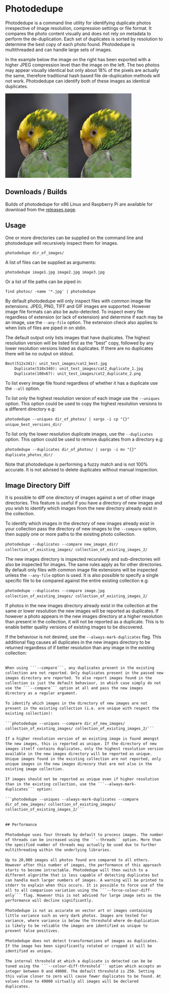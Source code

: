# Photodedupe
Photodedupe is a command line utility for identifying duplicate photos irrespective of image resolution, compression settings or file format. It compares the photo content visually and does not rely on metadata to perform the de-duplication. Each set of duplicates is sorted by resolution to determine the best copy of each photo found. Photodedupe is multithreaded and can handle large sets of images.

In the example below the image on the right has been exported with a higher JPEG compression level than the image on the left. The two photos may appear visually identical but only about 18% of the pixels are actually the same, therefore traditional hash based file de-duplication methods will not work. Photodedupe can identify both of these images as identical duplicates.

<img src="unit_test_images/parrot1_best.jpg" width="200" /><img src="unit_test_images/parrot1_duplicate_2.jpg" width="200" />

## Downloads / Builds

Builds of photodedupe for x86 Linux and Raspberry Pi are available for download from the [releases page](https://github.com/InexplicableMagic/photodedupe/releases/).

## Usage

One or more directories can be supplied on the command line and photodedupe will recursively inspect them for images.

```
photodedupe dir_of_images/
```

A list of files can be supplied as arguments:

```
photodedupe image1.jpg image2.jpg image3.jpg
```

Or a list of file paths can be piped in:

```
find photos/ -name '*.jpg' | photodedupe
```

By default photodedupe will only inspect files with common image file extensions. JPEG, PNG, TIFF and GIF images are supported. However image file formats can also be auto-detected. To inspect every file regardless of extension (or lack of extension) and determine if each may be an image, use the ```--any-file``` option. The extension check also applies to when lists of files are piped in on stdin.

The default output only lists images that have duplicates. The highest resolution version will be listed first as the "best" copy, followed by any lower resolution versions listed as duplicates. If there are no duplicates there will be no output on stdout.

```
Best(512x341): unit_test_images/cat2_best.jpg
	Duplicate(510x340): unit_test_images/cat2_duplicate_1.jpg
	Duplicate(100x67): unit_test_images/cat2_duplicate_2.png
```

To list every image file found regardless of whether it has a duplicate use the ```--all``` option.

To list only the highest resolution version of each image use the ```--uniques``` option. This option could be used to copy the highest resolution versions to a different directory e.g:

```photodedupe --uniques dir_of_photos/ | xargs -i cp "{}" unique_best_versions_dir/```

To list only the lower resolution duplicate images, use the ```--duplicates``` option. This option could be used to remove duplicates from a directory e.g:

```photodedupe --duplicates dir_of_photos/ | xargs -i mv "{}" duplicate_photos_dir/```

Note that photodedupe is performing a fuzzy match and is not 100% accurate. It is not advised to delete duplicates without manual inspection.

## Image Directory Diff

It is possible to diff one directory of images against a set of other image directories. This feature is useful if you have a directory of new images and you wish to identify which images from the new directory already exist in the collection.

To identify which images in the directory of new images already exist in your collection pass the directory of new images to the ``--compare`` option, then supply one or more paths to the existing photo collection.

```photodedupe --duplicates --compare new_images_dir/ collection_of_existing_images/ collection_of_existing_images_2/```

The new images directory is inspected recursively and sub-directories will also be inspected for images. The same rules apply as for other directories. By default only files with common image file extensions will be inspected unless the ```--any-file``` option is used. It is also possible to specify a single specific file to be compared against the entire existing collection e.g:

```photodedupe --duplicates --compare image.jpg collection_of_existing_images/ collection_of_existing_images_2/```

If photos in the new images directory already exist in the collection at the same or lower resolution the new images will be reported as duplicates. If however a photo appears in the new images directory at a higher resolution than present in the collection, it will not be reported as a duplicate. This is to enable better quality versions of existing images to be discovered. 

If the behaviour is not desired, use the ```--always-mark-duplicates``` flag. This additional flag causes all duplicates in the new images directory to be returned regardless of if better resolution than any image in the existing collection:

```photodedupe --duplicates --always-mark-duplicates --compare image.jpg collection_of_existing_images/ collection_of_existing_images_2/

When using ```--compare```, any duplicates present in the existing collection are not reported. Only duplicates present in the passed new images directory are reported. To also report images found in the collection is just the default behaviour, in which case simply do not use the ```--compare``` option at all and pass the new images directory as a regular argument.

To identify which images in the directory of new images are not present in the existing collection (i.e. are unique with respect the existing collection):

```photodedupe --uniques --compare dir_of_new_images/ collection_of_existing_images/ collection_of_existing_images_2/```

If a higher resolution version of an existing image is found amongst the new images, this is reported as unique. If the directory of new images itself contains duplicates, only the highest resolution version available in the new images directory will be reported as unique. Unique images found in the existing collection are not reported, only unique images in the new images direcory that are not also in the existing image collection.

If images should not be reported as unique even if higher resolution than in the existing collection, use the ```--always-mark-duplicates``` option:

```photodedupe --uniques --always-mark-duplicates --compare dir_of_new_images/ collection_of_existing_images/ collection_of_existing_images_2/```


## Performance

Photodedupe uses four threads by default to process images. The number of threads can be increased using the ``--threads`` option. More than the specified number of threads may actually be used due to further multithreading within the underlying libraries.

Up to 20,000 images all photos found are compared to all others. However after this number of images, the performance of this approach starts to become intractable. Photodedupe will then switch to a different algorithm that is less capable of detecting duplicates but can handle much larger numbers of images. A warning will be printed to stderr to explain when this occurs. It is possible to force use of the all to all comparison variation using the ```--force-colour-diff-only``` flag. However this is not advised for large image sets as the performance will decline significantly. 

Photodedupe is not as accurate on vector art or images containing little variance such as very dark photos. Images are tested for variance, where variance is below the threshold where de-duplication is likely to be reliable the images are identified as unique to prevent false positives.

Photodedupe does not detect transformations of images as duplicates. If the image has been significantly rotated or cropped it will be identified as unique.

The internal threshold at which a duplicate is detected can be be tuned using the ```--colour-diff-threshold``` option which accepts an integer between 0 and 49000. The default threshold is 256. Setting this value closer to zero will cause fewer duplicates to be found. At values close to 49000 virtually all images will be declared duplicates.
